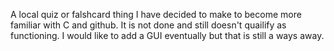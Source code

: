 A local quiz or falshcard thing I have decided to make to become more familiar with C and github. It is not done and still doesn't quailify as functioning. I would like to add a GUI eventually but that is still a ways away. 
